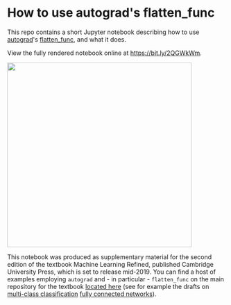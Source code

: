 # How to use autograd's flatten_func

This repo contains a short Jupyter notebook describing how to use [autograd](https://github.com/HIPS/autograd)'s [flatten_func](https://github.com/HIPS/autograd/blob/master/autograd/misc/flatten.py), and what it does.  

View the fully rendered notebook online at https://bit.ly/2QGWkWm.
      
<img src="https://github.com/jermwatt/autograd_flatten_func_description/blob/master/flattening.png" width="425"/> 

This notebook was produced as supplementary material for the second edition of the textbook Machine Learning Refined, published Cambridge University Press, which is set to release mid-2019.  You can find a host of examples employing `autograd` and - in particular - `flatten_func` on the main repository for the textbook [located here](https://github.com/jermwatt/mlrefined) (see for example the drafts on [multi-class classification](https://jermwatt.github.io/mlrefined/blog_posts/7_Linear_multiclass_classification/7_2_Perceptron.html) [fully connected networks](https://jermwatt.github.io/mlrefined/blog_posts/13_Multilayer_perceptrons/13_1_Multi_layer_perceptrons.html)).

